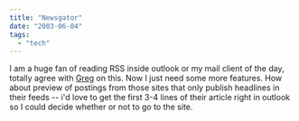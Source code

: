 ```yaml
---
title: "Newsgator"
date: "2003-06-04"
tags: 
  - "tech"
---
```


I am a huge fan of reading RSS inside outlook or my mail client of the day, totally agree with [Greg](http://www.rassoc.com/gregr/weblog/archive.aspx?post=602 "Greg Reinacker's Weblog - RSS Ubiquity") on this. Now I just need some more features. How about preview of postings from those sites that only publish headlines in their feeds -- i'd love to get the first 3-4 lines of their article right in outlook so I could decide whether or not to go to the site.
